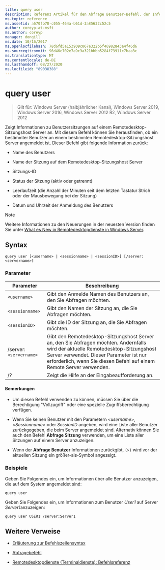 ```yaml
---
title: query user
description: Referenz Artikel für den Abfrage Benutzer-Befehl, der Informationen zu Benutzersitzungen auf einem Remotedesktop-Sitzungshost Server anzeigt.
ms.topic: reference
ms.assetid: a670fb78-c055-464a-b61d-3a85632c52c5
author: coreyp-at-msft
ms.author: coreyp
manager: dongill
ms.date: 10/16/2017
ms.openlocfilehash: 78d6fd5a153909c067e322b5f46982843a4f46d6
ms.sourcegitcommit: 96d46c702e7a9c3a321bbbb5284f73911c7baa3c
ms.translationtype: MT
ms.contentlocale: de-DE
ms.lasthandoff: 08/27/2020
ms.locfileid: "89038388"
---
```

# <a name="query-user"></a>query user

> Gilt für: Windows Server (halbjährlicher Kanal), Windows Server 2019, Windows Server 2016, Windows Server 2012 R2, Windows Server 2012

Zeigt Informationen zu Benutzersitzungen auf einem Remotedesktop-Sitzungshost Server an. Mit diesem Befehl können Sie herausfinden, ob ein bestimmter Benutzer an einem bestimmten Remotedesktop-Sitzungshost Server angemeldet ist. Dieser Befehl gibt folgende Information zurück:

- Name des Benutzers

- Name der Sitzung auf dem Remotedesktop-Sitzungshost Server

- Sitzungs-ID

- Status der Sitzung (aktiv oder getrennt)

- Leerlaufzeit (die Anzahl der Minuten seit dem letzten Tastatur Strich oder der Mausbewegung bei der Sitzung)

- Datum und Uhrzeit der Anmeldung des Benutzers

> [!NOTE]
> Weitere Informationen zu den Neuerungen in der neuesten Version finden Sie unter [What es New in Remotedesktopdienste in Windows Server](/previous-versions/windows/it-pro/windows-server-2012-r2-and-2012/dn283323(v=ws.11)).

## <a name="syntax"></a>Syntax

```
query user [<username> | <sessionname> | <sessionID>] [/server:<servername>]
```

### <a name="parameters"></a>Parameter

| Parameter | Beschreibung |
|--|--|
| `<username>` | Gibt den Anmelde Namen des Benutzers an, den Sie Abfragen möchten. |
| `<sessionname>` | Gibt den Namen der Sitzung an, die Sie Abfragen möchten. |
| `<sessionID>` | Gibt die ID der Sitzung an, die Sie Abfragen möchten. |
| /server:`<servername>` | Gibt den Remotedesktop-Sitzungshost Server an, den Sie Abfragen möchten. Andernfalls wird der aktuelle Remotedesktop-Sitzungshost Server verwendet. Dieser Parameter ist nur erforderlich, wenn Sie diesen Befehl auf einem Remote Server verwenden. |
| /? | Zeigt die Hilfe an der Eingabeaufforderung an. |

#### <a name="remarks"></a>Bemerkungen

- Um diesen Befehl verwenden zu können, müssen Sie über die Berechtigung "Vollzugriff" oder eine spezielle Zugriffsberechtigung verfügen.

- Wenn Sie keinen Benutzer mit den Parametern <*username*>, <*Sessionname*> oder *SessionID* angeben, wird eine Liste aller Benutzer zurückgegeben, die beim Server angemeldet sind. Alternativ können Sie auch den Befehl **Abfrage Sitzung** verwenden, um eine Liste aller Sitzungen auf einem Server anzuzeigen.

- Wenn der **Abfrage Benutzer** Informationen zurückgibt, `(>)` wird vor der aktuellen Sitzung ein größer-als-Symbol angezeigt.

### <a name="examples"></a>Beispiele

Geben Sie Folgendes ein, um Informationen über alle Benutzer anzuzeigen, die auf dem System angemeldet sind:

```
query user
```

Geben Sie Folgendes ein, um Informationen zum Benutzer *User1* auf Server *Server1*anzuzeigen:

```
query user USER1 /server:Server1
```

## <a name="additional-references"></a>Weitere Verweise

- [Erläuterung zur Befehlszeilensyntax](command-line-syntax-key.md)

- [Abfragebefehl](query.md)

- [Remotedesktopdienste (Terminaldienste): Befehlsreferenz](remote-desktop-services-terminal-services-command-reference.md)
